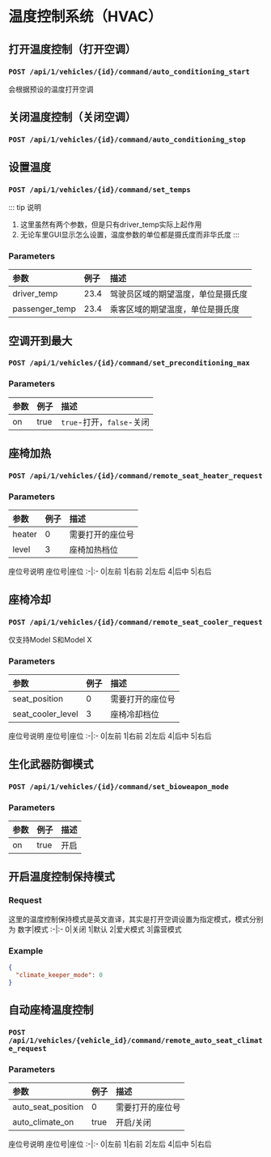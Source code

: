 # 温度控制系统（HVAC）
## 打开温度控制（打开空调）
### `POST /api/1/vehicles/{id}/command/auto_conditioning_start`
会根据预设的温度打开空调

## 关闭温度控制（关闭空调）
### `POST /api/1/vehicles/{id}/command/auto_conditioning_stop`

## 设置温度
### `POST /api/1/vehicles/{id}/command/set_temps`
::: tip 说明
1. 这里虽然有两个参数，但是只有driver_temp实际上起作用
2. 无论车里GUI显示怎么设置，温度参数的单位都是摄氏度而非华氏度
:::
### Parameters
参数|例子|描述
:-|:-|:-
driver_temp|23.4|驾驶员区域的期望温度，单位是摄氏度
passenger_temp|23.4|乘客区域的期望温度，单位是摄氏度

## 空调开到最大
### `POST /api/1/vehicles/{id}/command/set_preconditioning_max`
### Parameters
参数|例子|描述
:-|:-|:-
on|true|`true`-打开，`false`-关闭

## 座椅加热
### `POST /api/1/vehicles/{id}/command/remote_seat_heater_request`
### Parameters
参数|例子|描述
:-|:-|:-
heater|0|需要打开的座位号
level|3|座椅加热档位

座位号说明
座位号|座位
:-|:-
0|左前
1|右前
2|左后
4|后中
5|右后

## 座椅冷却
### `POST /api/1/vehicles/{id}/command/remote_seat_cooler_request`
仅支持Model S和Model X
### Parameters
参数|例子|描述
:-|:-|:-
seat_position|0|需要打开的座位号
seat_cooler_level|3|座椅冷却档位

座位号说明
座位号|座位
:-|:-
0|左前
1|右前
2|左后
4|后中
5|右后

## 生化武器防御模式
### `POST /api/1/vehicles/{id}/command/set_bioweapon_mode`
### Parameters
参数|例子|描述
:-|:-|:-
on|true|开启

## 开启温度控制保持模式
### Request
这里的温度控制保持模式是英文直译，其实是打开空调设置为指定模式，模式分别为
数字|模式
:-|:-
0|关闭
1|默认
2|爱犬模式
3|露营模式
### Example
```json
{
  "climate_keeper_mode": 0
}
```

## 自动座椅温度控制
### `POST /api/1/vehicles/{vehicle_id}/command/remote_auto_seat_climate_request`
### Parameters
参数|例子|描述
:-|:-|:-
auto_seat_position|0|需要打开的座位号
auto_climate_on|true|开启/关闭

座位号说明
座位号|座位
:-|:-
0|左前
1|右前
2|左后
4|后中
5|右后
